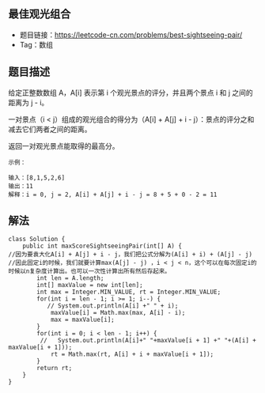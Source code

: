 ## 最佳观光组合

- 题目链接：https://leetcode-cn.com/problems/best-sightseeing-pair/
- Tag：数组

## 题目描述

给定正整数数组 A，A[i] 表示第 i 个观光景点的评分，并且两个景点 i 和 j 之间的距离为 j - i。

一对景点（i < j）组成的观光组合的得分为（A[i] + A[j] + i - j）：景点的评分之和减去它们两者之间的距离。

返回一对观光景点能取得的最高分。
 
```
示例：

输入：[8,1,5,2,6]
输出：11
解释：i = 0, j = 2, A[i] + A[j] + i - j = 8 + 5 + 0 - 2 = 11
```

## 解法
```
class Solution {
    public int maxScoreSightseeingPair(int[] A) {
//因为要袁大化A[i] + A[j] + i - j，我们把公式分解为(A[i] + i) + (A[j] - j)
//因此固定i的时候，我们就要计算max(A[j] - j) ，i < j < n，这个可以在每次固定i的时候以n复杂度计算出。也可以一次性计算出所有然后存起来。
        int len = A.length;
        int[] maxValue = new int[len];
        int max = Integer.MIN_VALUE, rt = Integer.MIN_VALUE;
        for(int i = len - 1; i >= 1; i--) {
           // System.out.println(A[i] +" " + i);
            maxValue[i] = Math.max(max, A[i] - i);
            max = maxValue[i];
        }
        for(int i = 0; i < len - 1; i++) {
         //   System.out.println(A[i]+" "+maxValue[i + 1] +" "+(A[i] + maxValue[i + 1]));
            rt = Math.max(rt, A[i] + i + maxValue[i + 1]);
        }
        return rt;
    }
}
```